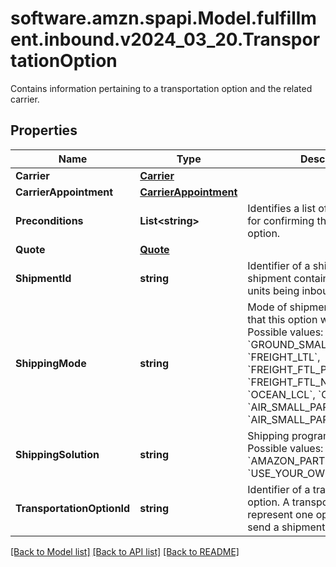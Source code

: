 # software.amzn.spapi.Model.fulfillment.inbound.v2024_03_20.TransportationOption
Contains information pertaining to a transportation option and the related carrier.

## Properties

Name | Type | Description | Notes
------------ | ------------- | ------------- | -------------
**Carrier** | [**Carrier**](Carrier.md) |  | 
**CarrierAppointment** | [**CarrierAppointment**](CarrierAppointment.md) |  | [optional] 
**Preconditions** | **List&lt;string&gt;** | Identifies a list of preconditions for confirming the transportation option. | 
**Quote** | [**Quote**](Quote.md) |  | [optional] 
**ShipmentId** | **string** | Identifier of a shipment. A shipment contains the boxes and units being inbounded. | 
**ShippingMode** | **string** | Mode of shipment transportation that this option will provide.  Possible values: &#x60;GROUND_SMALL_PARCEL&#x60;, &#x60;FREIGHT_LTL&#x60;, &#x60;FREIGHT_FTL_PALLET&#x60;, &#x60;FREIGHT_FTL_NONPALLET&#x60;, &#x60;OCEAN_LCL&#x60;, &#x60;OCEAN_FCL&#x60;, &#x60;AIR_SMALL_PARCEL&#x60;, &#x60;AIR_SMALL_PARCEL_EXPRESS&#x60;. | 
**ShippingSolution** | **string** | Shipping program for the option. Possible values: &#x60;AMAZON_PARTNERED_CARRIER&#x60;, &#x60;USE_YOUR_OWN_CARRIER&#x60;. | 
**TransportationOptionId** | **string** | Identifier of a transportation option. A transportation option represent one option for how to send a shipment. | 

[[Back to Model list]](../README.md#documentation-for-models) [[Back to API list]](../README.md#documentation-for-api-endpoints) [[Back to README]](../README.md)

